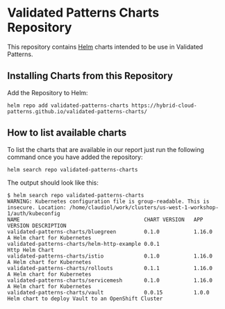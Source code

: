 # Validated Patterns Charts Repository

This repository contains [Helm](https://helm.sh) charts intended to be use in Validated Patterns.

## Installing Charts from this Repository

Add the Repository to Helm:

    helm repo add validated-patterns-charts https://hybrid-cloud-patterns.github.io/validated-patterns-charts/

## How to list available charts

To list the charts that are available in our report just run the following command once you have added the repository:

    helm search repo validated-patterns-charts 

The output should look like this:

```
$ helm search repo validated-patterns-charts
WARNING: Kubernetes configuration file is group-readable. This is insecure. Location: /home/claudiol/work/clusters/us-west-1-workshop-1/auth/kubeconfig
NAME                                       	CHART VERSION	APP VERSION	DESCRIPTION
validated-patterns-charts/bluegreen        	0.1.0        	1.16.0     	A Helm chart for Kubernetes
validated-patterns-charts/helm-http-example	0.0.1        	           	Http Helm Chart
validated-patterns-charts/istio            	0.1.0        	1.16.0     	A Helm chart for Kubernetes
validated-patterns-charts/rollouts         	0.1.1        	1.16.0     	A Helm chart for Kubernetes
validated-patterns-charts/servicemesh      	0.1.0        	1.16.0     	A Helm chart for Kubernetes
validated-patterns-charts/vault            	0.0.15       	1.0.0      	Helm chart to deploy Vault to an OpenShift Cluster
```
